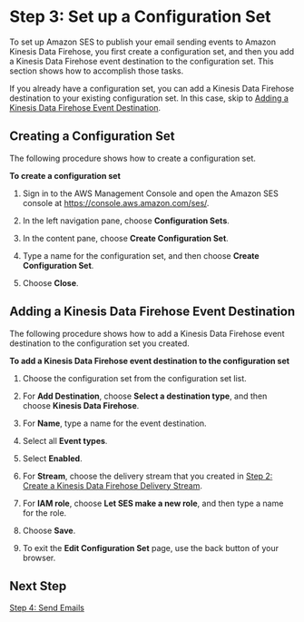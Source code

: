 # Step 3: Set up a Configuration Set<a name="event-publishing-elasticsearch-configuration-set"></a>

To set up Amazon SES to publish your email sending events to Amazon Kinesis Data Firehose, you first create a configuration set, and then you add a Kinesis Data Firehose event destination to the configuration set\. This section shows how to accomplish those tasks\.

If you already have a configuration set, you can add a Kinesis Data Firehose destination to your existing configuration set\. In this case, skip to [Adding a Kinesis Data Firehose Event Destination](#event-publishing-elasticsearch-configuration-set-add-destination)\.

## Creating a Configuration Set<a name="event-publishing-elasticsearch-configuration-set-create"></a>

The following procedure shows how to create a configuration set\.

**To create a configuration set**

1. Sign in to the AWS Management Console and open the Amazon SES console at [https://console\.aws\.amazon\.com/ses/](https://console.aws.amazon.com/ses/)\.

1. In the left navigation pane, choose **Configuration Sets**\.

1. In the content pane, choose **Create Configuration Set**\.

1. Type a name for the configuration set, and then choose **Create Configuration Set**\.

1. Choose **Close**\.

## Adding a Kinesis Data Firehose Event Destination<a name="event-publishing-elasticsearch-configuration-set-add-destination"></a>

The following procedure shows how to add a Kinesis Data Firehose event destination to the configuration set you created\.

**To add a Kinesis Data Firehose event destination to the configuration set**

1. Choose the configuration set from the configuration set list\.

1. For **Add Destination**, choose **Select a destination type**, and then choose **Kinesis Data Firehose**\.

1. For **Name**, type a name for the event destination\.

1. Select all **Event types**\.

1. Select **Enabled**\.

1. For **Stream**, choose the delivery stream that you created in [Step 2: Create a Kinesis Data Firehose Delivery Stream](event-publishing-elasticsearch-firehose-stream.md)\.

1. For **IAM role**, choose **Let SES make a new role**, and then type a name for the role\.

1. Choose **Save**\.

1. To exit the **Edit Configuration Set** page, use the back button of your browser\.

## Next Step<a name="event-publishing-elasticsearch-configuration-set-next-step"></a>

[Step 4: Send Emails](event-publishing-elasticsearch-send-email.md)